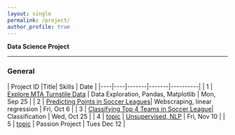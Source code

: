```yaml
---
layout: single
permalink: /project/
author_profile: true
---
```



**Data Science Project**

---

### General

| Project ID |Title| Skills | Date |
|----|----|-------|-------|----------|
| 1  | [Explore MTA Turnstile Data](https://tangming2008.github.io/data%20science/project/Exploring-MTA-Turnstile-Data/) | Data Exploration, Pandas, Matplotlib | Mon, Sep 25  |
| 2  | [Predicting Points in Soccer Leagues](https://tangming2008.github.io/Predicting-Points-in-Soccer-Leagues/)|  Webscraping, linear regression | Fri, Oct 6 |
| 3  | [Classifying Top 4 Teams in Soccer League](https://tangming2008.github.io/classification/Predicting-Top-4-Teams-in-Soccer-Leagues/)|  Classification | Wed, Oct 25 |
| 4  | [topic](link) |  [Unsupervised, NLP](/projects/04-fletcher/README.md) | Fri, Nov 10  |
| 5  | [topic](link) | Passion Project | Tues Dec 12 |

